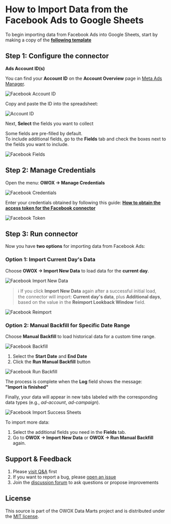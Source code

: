 # How to Import Data from the Facebook Ads to Google Sheets

To begin importing data from Facebook Ads into Google Sheets, start by making a copy of the **[following template](https://docs.google.com/spreadsheets/d/1OgpGMnQqUpS23rmOyA2gTVO2FK48oPS7tJGBp9NYJy4/copy)**

## Step 1: Configure the connector

**Ads Account ID(s)**

You can find your **Account ID** on the **Account Overview** page in [Meta Ads Manager](https://adsmanager.facebook.com/adsmanager/manage/accounts).  

![Facebook Account ID](/packages/connectors/src/Sources/FacebookMarketing/res/fb_accountid.png)

Copy and paste the ID into the spreadsheet:  

![Account ID](/packages/connectors/src/Sources/FacebookMarketing/res/fb_pasteid.png)

Next, **Select** the fields you want to collect

Some fields are pre-filled by default.  
To include additional fields, go to the **Fields** tab and check the boxes next to the fields you want to include.

![Facebook Fields](/packages/connectors/src/Sources/FacebookMarketing/res/fb_fields.png)

## Step 2: Manage Credentials

Open the menu: **OWOX → Manage Credentials**

![Facebook Credentials](/packages/connectors/src/Sources/FacebookMarketing/res/fb_credentials.png)

Enter your credentials obtained by following this guide: [**How to obtain the access token for the Facebook connector**](/packages/connectors/src/Sources/FacebookMarketing/CREDENTIALS.md)

![Facebook Token](/packages/connectors/src/Sources/FacebookMarketing/res/fb_token.png)

## Step 3: Run connector

Now you have **two options** for importing data from Facebook Ads:

### Option 1: Import Current Day's Data

Choose **OWOX → Import New Data** to load data for the **current day**.

![Facebook Import New Data](/packages/connectors/src/Sources/FacebookMarketing/res/facebook_newdata.png)

> ℹ️ If you click **Import New Data** again after a successful initial load,  
> the connector will import: **Current day's data**, plus **Additional days**, based on the value in the **Reimport Lookback Window** field.

![Facebook Reimport](/packages/connectors/src/Sources/FacebookMarketing/res/facebook_reimport.png)

### Option 2: Manual Backfill for Specific Date Range

Choose **Manual Backfill** to load historical data for a custom time range.

![Facebook Backfill](/packages/connectors/src/Sources/FacebookMarketing/res/facebook_backfill.png)

1. Select the **Start Date** and **End Date**  
2. Click the **Run Manual Backfill** button

![Facebook Run Backfill](/packages/connectors/src/Sources/FacebookMarketing/res/facebook_runbackfill.png)

The process is complete when the **Log** field shows the message:  
**"Import is finished"**  

Finally, your data will appear in new tabs labeled with the corresponding data types (e.g., *ad-account*, *ad-campaign*).  

![Facebook Import Success Sheets](/packages/connectors/src/Sources/FacebookMarketing/res/facebook_importsheets.png)

To import more data:

1. Select the additional fields you need in the **Fields** tab.
2. Go to **OWOX → Import New Data** or **OWOX → Run Manual Backfill** again.

## Support & Feedback

1. Please [visit Q&A](https://github.com/OWOX/owox-data-marts/discussions/categories/q-a) first
2. If you want to report a bug, please [open an issue](https://github.com/OWOX/owox-data-marts/issues)
3. Join the [discussion forum](https://github.com/OWOX/owox-data-marts/discussions) to ask questions or propose improvements

## License

This source is part of the OWOX Data Marts project and is distributed under the [MIT license](/licenses/MIT.md).
